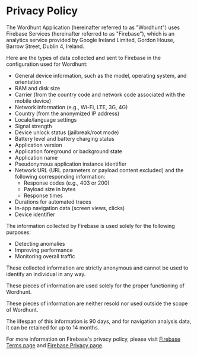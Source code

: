 # Privacy Policy

The Wordhunt Application (hereinafter referred to as "Wordhunt") uses Firebase Services (hereinafter referred to as "Firebase"), which is an analytics service provided by Google Ireland Limited, Gordon House, Barrow Street, Dublin 4, Ireland.

Here are the types of data collected and sent to Firebase in the configuration used for Wordhunt:
* General device information, such as the model, operating system, and orientation
* RAM and disk size
* Carrier (from the country code and network code associated with the mobile device)
* Network information (e.g., Wi-Fi, LTE, 3G, 4G)
* Country (from the anonymized IP address)
* Locale/language settings
* Signal strength
* Device unlock status (jailbreak/root mode)
* Battery level and battery charging status
* Application version
* Application foreground or background state
* Application name
* Pseudonymous application instance identifier
* Network URL (URL parameters or payload content excluded) and the following corresponding information:
    * Response codes (e.g., 403 or 200)
    * Payload size in bytes
    * Response times
* Durations for automated traces
* In-app navigation data (screen views, clicks)
* Device identifier

The information collected by Firebase is used solely for the following purposes:
* Detecting anomalies
* Improving performance
* Monitoring overall traffic

These collected information are strictly anonymous and cannot be used to identify an individual in any way.

These pieces of information are used solely for the proper functioning of Wordhunt.

These pieces of information are neither resold nor used outside the scope of Wordhunt.

The lifespan of this information is 90 days, and for navigation analysis data, it can be retained for up to 14 months.

For more information on Firebase's privacy policy, please visit [Firebase Terms page](https://firebase.google.com/terms/) and [Firebase Privacy page](https://firebase.google.com/support/privacy).